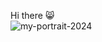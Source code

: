 Hi there 😸
<br>
![my-portrait-2024](https://github.com/user-attachments/assets/a3245ddc-c48b-44e3-a0f9-102cc168aa90)
